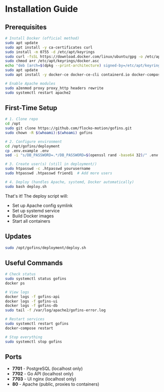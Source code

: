 # Installation Guide

## Prerequisites

```bash
# Install Docker (official method)
sudo apt update
sudo apt install -y ca-certificates curl
sudo install -m 0755 -d /etc/apt/keyrings
sudo curl -fsSL https://download.docker.com/linux/ubuntu/gpg -o /etc/apt/keyrings/docker.asc
sudo chmod a+r /etc/apt/keyrings/docker.asc
echo "deb [arch=$(dpkg --print-architecture) signed-by=/etc/apt/keyrings/docker.asc] https://download.docker.com/linux/ubuntu $(. /etc/os-release && echo "$VERSION_CODENAME") stable" | sudo tee /etc/apt/sources.list.d/docker.list > /dev/null
sudo apt update
sudo apt install -y docker-ce docker-ce-cli containerd.io docker-compose-plugin

# Enable Apache modules
sudo a2enmod proxy proxy_http headers rewrite
sudo systemctl restart apache2
```

## First-Time Setup

```bash
# 1. Clone repo
cd /opt
sudo git clone https://github.com/flocko-motion/gofins.git
sudo chown -R $(whoami):$(whoami) gofins

# 2. Configure environment
cd /opt/gofins/deployment
cp .env.example .env
sed -i "s/DB_PASSWORD=.*/DB_PASSWORD=$(openssl rand -base64 32)/" .env

# 3. Create user(s) (still in deployment/)
sudo htpasswd -c .htpasswd yourusername
sudo htpasswd .htpasswd friend1  # Add more users

# 4. Deploy (handles Apache, systemd, Docker automatically)
sudo bash deploy.sh
```

That's it! The deploy script will:
- Set up Apache config symlink
- Set up systemd service
- Build Docker images
- Start all containers

## Updates

```bash
sudo /opt/gofins/deployment/deploy.sh
```

## Useful Commands

```bash
# Check status
sudo systemctl status gofins
docker ps

# View logs
docker logs -f gofins-api
docker logs -f gofins-ui
docker logs -f gofins-db
sudo tail -f /var/log/apache2/gofins-error.log

# Restart services
sudo systemctl restart gofins
docker-compose restart

# Stop everything
sudo systemctl stop gofins
```

## Ports

- **7701** - PostgreSQL (localhost only)
- **7702** - Go API (localhost only)
- **7703** - UI nginx (localhost only)
- **80** - Apache (public, proxies to containers)
